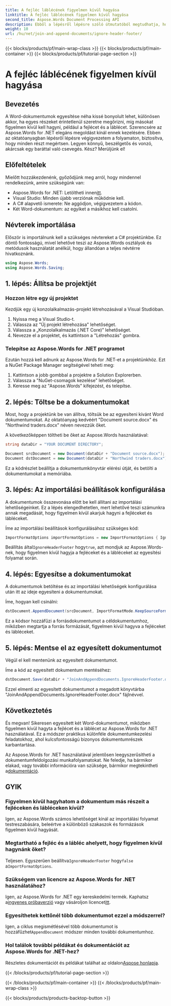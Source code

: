 ```yaml
---
title: A fejléc láblécének figyelmen kívül hagyása
linktitle: A fejléc láblécének figyelmen kívül hagyása
second_title: Aspose.Words Document Processing API
description: Ebből a lépésről lépésre szóló útmutatóból megtudhatja, hogyan egyesíthet Word-dokumentumokat a fejlécek és láblécek figyelmen kívül hagyásával az Aspose.Words for .NET használatával.
weight: 10
url: /hu/net/join-and-append-documents/ignore-header-footer/
---
```


{{< blocks/products/pf/main-wrap-class >}}
{{< blocks/products/pf/main-container >}}
{{< blocks/products/pf/tutorial-page-section >}}

# A fejléc láblécének figyelmen kívül hagyása

## Bevezetés

A Word-dokumentumok egyesítése néha kissé bonyolult lehet, különösen akkor, ha egyes részeket érintetlenül szeretne megőrizni, míg másokat figyelmen kívül kell hagyni, például a fejlécet és a láblécet. Szerencsére az Aspose.Words for .NET elegáns megoldást kínál ennek kezelésére. Ebben az oktatóanyagban lépésről lépésre végigvezetem a folyamaton, biztosítva, hogy minden részt megértsen. Legyen könnyű, beszélgetős és vonzó, akárcsak egy baráttal való csevegés. Kész? Merüljünk el!

## Előfeltételek

Mielőtt hozzákezdenénk, győződjünk meg arról, hogy mindennel rendelkezünk, amire szükségünk van:

-  Aspose.Words for .NET: Letöltheti innen[itt](https://releases.aspose.com/words/net/).
- Visual Studio: Minden újabb verziónak működnie kell.
- A C# alapvető ismerete: Ne aggódjon, végigvezetem a kódon.
- Két Word-dokumentum: az egyiket a másikhoz kell csatolni.

## Névterek importálása

Először is importálnunk kell a szükséges névtereket a C# projektünkbe. Ez döntő fontosságú, mivel lehetővé teszi az Aspose.Words osztályok és metódusok használatát anélkül, hogy állandóan a teljes névtérre hivatkoznánk.

```csharp
using Aspose.Words;
using Aspose.Words.Saving;
```

## 1. lépés: Állítsa be projektjét

### Hozzon létre egy új projektet

Kezdjük egy új konzolalkalmazás-projekt létrehozásával a Visual Studióban.

1. Nyissa meg a Visual Studio-t.
2. Válassza az "Új projekt létrehozása" lehetőséget.
3. Válassza a „Konzolalkalmazás (.NET Core)” lehetőséget.
4. Nevezze el a projektet, és kattintson a "Létrehozás" gombra.

### Telepítse az Aspose.Words for .NET programot

Ezután hozzá kell adnunk az Aspose.Words for .NET-et a projektünkhöz. Ezt a NuGet Package Manager segítségével teheti meg:

1. Kattintson a jobb gombbal a projektre a Solution Explorerben.
2. Válassza a "NuGet-csomagok kezelése" lehetőséget.
3. Keresse meg az "Aspose.Words" kifejezést, és telepítse.

## 2. lépés: Töltse be a dokumentumokat

Most, hogy a projektünk be van állítva, töltsük be az egyesíteni kívánt Word dokumentumokat. Az oktatóanyag kedvéért "Document source.docx" és "Northwind traders.docx" néven nevezzük őket.

A következőképpen töltheti be őket az Aspose.Words használatával:

```csharp
string dataDir = "YOUR DOCUMENT DIRECTORY";

Document srcDocument = new Document(dataDir + "Document source.docx");
Document dstDocument = new Document(dataDir + "Northwind traders.docx");
```

Ez a kódrészlet beállítja a dokumentumkönyvtár elérési útját, és betölti a dokumentumokat a memóriába.

## 3. lépés: Az importálási beállítások konfigurálása

A dokumentumok összevonása előtt be kell állítani az importálási lehetőségeinket. Ez a lépés elengedhetetlen, mert lehetővé teszi számunkra annak megadását, hogy figyelmen kívül akarjuk hagyni a fejléceket és lábléceket.

Íme az importálási beállítások konfigurálásához szükséges kód:

```csharp
ImportFormatOptions importFormatOptions = new ImportFormatOptions { IgnoreHeaderFooter = true };
```

 Beállítás által`IgnoreHeaderFooter` hogy`true`, azt mondjuk az Aspose.Words-nek, hogy figyelmen kívül hagyja a fejléceket és a lábléceket az egyesítési folyamat során.

## 4. lépés: Egyesítse a dokumentumokat

A dokumentumok betöltése és az importálási lehetőségek konfigurálása után itt az ideje egyesíteni a dokumentumokat.

Íme, hogyan kell csinálni:

```csharp
dstDocument.AppendDocument(srcDocument, ImportFormatMode.KeepSourceFormatting, importFormatOptions);
```

Ez a kódsor hozzáfűzi a forrásdokumentumot a céldokumentumhoz, miközben megtartja a forrás formázását, figyelmen kívül hagyva a fejléceket és lábléceket.

## 5. lépés: Mentse el az egyesített dokumentumot

Végül el kell mentenünk az egyesített dokumentumot. 

Íme a kód az egyesített dokumentum mentéséhez:

```csharp
dstDocument.Save(dataDir + "JoinAndAppendDocuments.IgnoreHeaderFooter.docx");
```

Ezzel elmenti az egyesített dokumentumot a megadott könyvtárba "JoinAndAppendDocuments.IgnoreHeaderFooter.docx" fájlnévvel.

## Következtetés

És megvan! Sikeresen egyesített két Word-dokumentumot, miközben figyelmen kívül hagyta a fejlécet és a láblécet az Aspose.Words for .NET használatával. Ez a módszer praktikus különféle dokumentumkezelési feladatokhoz, ahol kulcsfontosságú bizonyos dokumentumrészek karbantartása.

Az Aspose.Words for .NET használatával jelentősen leegyszerűsítheti a dokumentumfeldolgozási munkafolyamatokat. Ne feledje, ha bármikor elakad, vagy további információra van szüksége, bármikor megtekintheti a[dokumentáció](https://reference.aspose.com/words/net/).

## GYIK

### Figyelmen kívül hagyhatom a dokumentum más részeit a fejléceken és lábléceken kívül?

Igen, az Aspose.Words számos lehetőséget kínál az importálási folyamat testreszabására, beleértve a különböző szakaszok és formázások figyelmen kívül hagyását.

### Megtartható a fejléc és a lábléc ahelyett, hogy figyelmen kívül hagynánk őket?

 Teljesen. Egyszerűen beállítva`IgnoreHeaderFooter` hogy`false` a`ImportFormatOptions`.

### Szükségem van licencre az Aspose.Words for .NET használatához?

 Igen, az Aspose.Words for .NET egy kereskedelmi termék. Kaphatsz a[ingyenes próbaverzió](https://releases.aspose.com/) vagy vásároljon licencet[itt](https://purchase.aspose.com/buy).

### Egyesíthetek kettőnél több dokumentumot ezzel a módszerrel?

 Igen, a ciklus megismétlésével több dokumentumot is hozzáfűzhet`AppendDocument` módszer minden további dokumentumhoz.

### Hol találok további példákat és dokumentációt az Aspose.Words for .NET-hez?

 Részletes dokumentációt és példákat találhat az oldalon[Aspose honlapja](https://reference.aspose.com/words/net/).

{{< /blocks/products/pf/tutorial-page-section >}}

{{< /blocks/products/pf/main-container >}}
{{< /blocks/products/pf/main-wrap-class >}}

{{< blocks/products/products-backtop-button >}}
